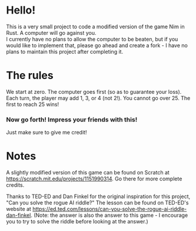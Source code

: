 # Hello!
This is a very small project to code a modified version of the game Nim in Rust. A computer will go against you. <br>
I currently have no plans to allow the computer to be beaten, but if you would like to implement that, please go ahead and create a fork - I have no plans to maintain this project after completing it.
# The rules
We start at zero. The computer goes first (so as to guarantee your loss). Each turn, the player may add 1, 3, or 4 (not 2!). You cannot go over 25. The first to reach 25 wins!
### Now go forth! Impress your friends with this!
Just make sure to give me credit!
# Notes
A slightly modified version of this game can be found on Scratch at https://scratch.mit.edu/projects/1151990314. Go there for more complete credits.

Thanks to TED-ED and Dan Finkel for the original inspiration for this project, "Can you solve the rogue AI riddle?" The lesson can be found on TED-ED's website at https://ed.ted.com/lessons/can-you-solve-the-rogue-ai-riddle-dan-finkel. (Note: the answer is also the answer to this game - I encourage you to try to solve the riddle before looking at the answer.)
